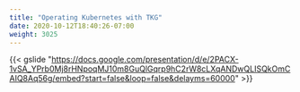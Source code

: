```yaml
---
title: "Operating Kubernetes with TKG"
date: 2020-10-12T18:40:26-07:00
weight: 3025
---
```

{{< gslide "https://docs.google.com/presentation/d/e/2PACX-1vSA_YPrb0Mj8rHNpoqMJ10m8GuQlGqrp9hC2rW8cLXqANDwQLISQkOmCAIQ8Aq56g/embed?start=false&loop=false&delayms=60000" >}}
